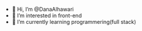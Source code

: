 - 👋 Hi, I’m @DanaAlhawari
- 👀 I’m interested in front-end
- 🌱 I’m currently learning programmering(full stack)
<!---
DanaAlhawari/DanaAlhawari is a ✨ special ✨ repository because its `README.md` (this file) appears on your GitHub profile.
You can click the Preview link to take a look at your changes.
--->
